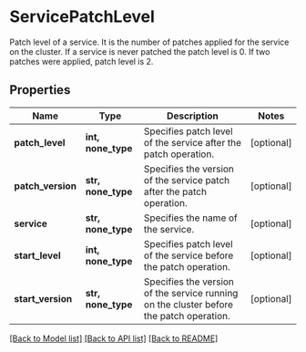 # ServicePatchLevel

Patch level of a service. It is the number of patches applied for the service on the cluster. If a service is never patched the patch level is 0. If two patches were applied, patch level is 2.

## Properties
Name | Type | Description | Notes
------------ | ------------- | ------------- | -------------
**patch_level** | **int, none_type** | Specifies patch level of the service after the patch operation. | [optional] 
**patch_version** | **str, none_type** | Specifies the version of the service patch after the patch operation. | [optional] 
**service** | **str, none_type** | Specifies the name of the service. | [optional] 
**start_level** | **int, none_type** | Specifies patch level of the service before the patch operation. | [optional] 
**start_version** | **str, none_type** | Specifies the version of the service running on the cluster before the patch operation. | [optional] 

[[Back to Model list]](../README.md#documentation-for-models) [[Back to API list]](../README.md#documentation-for-api-endpoints) [[Back to README]](../README.md)


